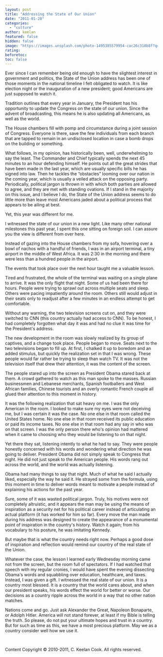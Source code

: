 ```yaml
---
layout: post
title: "Addressing the State of Our Union"
date: "2011-01-28"
categories: 
  - "culture"
author: keelan
featured: false
hidden: false
image: "https://images.unsplash.com/photo-1495385579954-cac26c318b8f?q=80&w=2070&auto=format&fit=crop&ixlib=rb-4.0.3&ixid=M3wxMjA3fDB8MHxwaG90by1wYWdlfHx8fGVufDB8fHx8fA%3D%3D"
rating:
beforetoc:
toc: false
---
```


Ever since I can remember being old enough to have the slightest interest in government and politics, the State of the Union address has been one of those moments in the national timeline I felt obligated to watch. It is like election night or the inauguration of a new president; good Americans are just supposed to watch it.

Tradition outlines that every year in January, the President has his opportunity to update the Congress on the state of our union. Since the advent of broadcasting, this means he is also updating all Americans, as well as the world.

The House chambers fill with pomp and circumstance during a joint session of Congress. Everyone is there, save the few individuals from each branch that are tapped to remain in an undisclosed location in case a bomb drops on the building or something.

What follows, in my opinion, has historically been, well, underwhelming to say the least. The Commander and Chief typically spends the next 45 minutes to an hour defending himself. He points out all the great strides that have been made in the last year, which are usually specific bills he has signed into law. Then he tackles the “obstacles” looming over our nation in the coming year, which is usually a veiled attack on the opposing party. Periodically, political jargon is thrown in with which both parties are allowed to agree, and they are met with standing ovations. If I stand in the majority on this issue, and I believe I do, the State of the Union address seems to do little more than leave most Americans jaded about a political process that appears to be ailing at best.

Yet, this year was different for me.

I witnessed the state of our union in a new light. Like many other national milestones this past year, I spent this one sitting on foreign soil. I can assure you the view is different from over here.

Instead of gazing into the House chambers from my sofa, hovering over a bowl of nachos with a handful of friends, I was in an airport terminal, a tiny airport in the middle of West Africa. It was 2:30 in the morning and there were less than a hundred people in the airport.

The events that took place over the next hour taught me a valuable lesson.

Tired and frustrated, the whole of the terminal was waiting on a single plane to arrive. It was the only flight that night. Some of us had been there for hours. People were trying to sprawl out across multiple seats and sleep. Others were pacing impatiently around the room. Others still would adjust in their seats only to readjust after a few minutes in an endless attempt to get comfortable.

Without any warning, the two television screens cut on, and they were switched to CNN (this country actually had access to CNN). To be honest, I had completely forgotten what day it was and had no clue it was time for the President's address.

The new development in the room was slowly realized by its group of captives, and a change took place. People began to move. Seats next to the two televisions began to fill up. At first, I chalked it up to boredom and an added stimulus, but quickly the realization set in that I was wrong. These people would far rather be trying to sleep than watch TV. It was not the television itself that drew their attention, it was the content of the screen.

The people stared up into the screen as President Obama stared back at them. A crowd gathered to watch as this man spoke to the masses. Russian businessmen and Lebanese merchants, Spanish footballers and West African families, Chinese tourists and an overly romantic French couple all glued their attention to this moment in history.

It was the following realization that sat heavy on me. I was the only American in the room. I looked to make sure my eyes were not deceiving me, but I was certain it was the case. No one else in that room called the United States home. No one else in that room received its public education or paid its income taxes. No one else in that room had any say in who was on that screen. I was the only person there who's opinion had mattered when it came to choosing who they would be listening to on that night.

Yet there they sat, listening intently to what he had to say. They were people honestly concerned with his words and wondering what direction he was going to deliver. President Obama did not simply speak to Congress that night. He did not just speak to the American people. His words rang out across the world, and the world was actually listening.

Obama had many things to say that night. Much of what he said I actually liked, especially the way he said it. He strayed some from the formula, using this moment in time to deliver words meant to motivate a people instead of explaining his actions for the past year.

Sure, some of it was wasted political jargon. Truly, his motives were not completely altruistic, and it appears the man may be using the means of inspiration as a security net for his political career instead of articulating an actual platform (it has worked for him so far). Every move the man made during his address was designed to create the appearance of a monumental point of inspiration in the country's history. Watch it again; from his vocabulary to his posture, he was imitating Kennedy.

But maybe that is what the country needs right now. Perhaps a good dose of inspiration and reflection would remind our country of the real state of the Union.

Whatever the case, the lesson I learned early Wednesday morning came not from the screen, but the room full of spectators. If I had watched that speech with my regular cronies, I would have spent the evening dissecting Obama's words and squabbling over education, healthcare, and taxes. Instead, I was given a gift. I witnessed the real state of our union. It is a country most blessed. It is a country that the world cares about, and when our president speaks, his words effect the world for better or worse. Our decisions as a country ripple across the world in a way that no other nation matches.

Nations come and go. Just ask Alexander the Great, Napoleon Bonaparte, or Adolph Hitler. America will not stand forever, at least if my Bible is telling the truth. So please, do not put your ultimate hopes and trust in a country. But for such as time as this, we have a most precious platform. May we as a country consider well how we use it.

 

Content Copyright © 2010-2011, C. Keelan Cook. All rights reserved.
